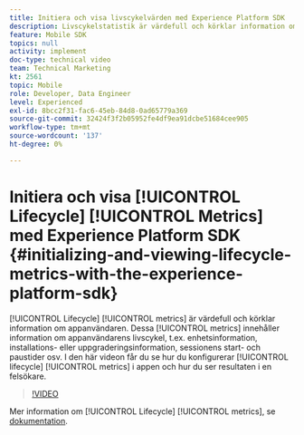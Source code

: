 ```yaml
---
title: Initiera och visa livscykelvärden med Experience Platform SDK
description: Livscykelstatistik är värdefull och körklar information om appanvändaren. Dessa mätvärden innehåller information om appanvändarens livscykel, t.ex. enhetsinformation, installations- eller uppgraderingsinformation, sessionens start- och paustider osv. I den här videon får du lära dig hur du ställer in livscykelvärden i din app och hur du ser resultaten i en felsökare.
feature: Mobile SDK
topics: null
activity: implement
doc-type: technical video
team: Technical Marketing
kt: 2561
topic: Mobile
role: Developer, Data Engineer
level: Experienced
exl-id: 8bcc2f31-fac6-45eb-84d8-0ad65779a369
source-git-commit: 32424f3f2b05952fe4df9ea91dcbe51684cee905
workflow-type: tm+mt
source-wordcount: '137'
ht-degree: 0%

---
```


# Initiera och visa [!UICONTROL Lifecycle] [!UICONTROL Metrics] med Experience Platform SDK {#initializing-and-viewing-lifecycle-metrics-with-the-experience-platform-sdk}

[!UICONTROL Lifecycle] [!UICONTROL metrics] är värdefull och körklar information om appanvändaren. Dessa [!UICONTROL metrics] innehåller information om appanvändarens livscykel, t.ex. enhetsinformation, installations- eller uppgraderingsinformation, sessionens start- och paustider osv. I den här videon får du se hur du konfigurerar [!UICONTROL lifecycle] [!UICONTROL metrics] i appen och hur du ser resultaten i en felsökare.

>[!VIDEO](https://video.tv.adobe.com/v/26258/?quality=12)

Mer information om [!UICONTROL Lifecycle] [!UICONTROL metrics], se [dokumentation](https://aep-sdks.gitbook.io/docs/using-mobile-extensions/mobile-core/lifecycle).
